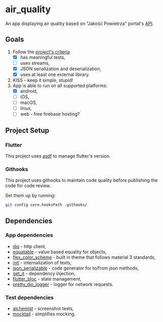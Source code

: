 # air_quality

An app displaying air quality based on "Jakość Powietrza" portal's [API](https://powietrze.gios.gov.pl/pjp/content/api).

## Goals

1. Follow the [project's criteria](http://mw.home.amu.edu.pl/zajecia/PRA2023/PRAPRO.html)
    - [X] has meaningful tests,
    - [ ] uses streams,
    - [X] JSON serialization and deserialization,
    - [X] uses at least one external library.
2. KISS - keep it simple, stupid!
3. App is able to run on all supported platforms:
    - [X] android,
    - [ ] iOS,
    - [ ] macOS,
    - [ ] linux,
    - [ ] web - free firebase hosting?

## Project Setup

### Flutter

This project uses [asdf](https://github.com/oae/asdf-flutter) to manage flutter's version.

### Githooks

This project uses githooks to maintain code quality before publishing the code for code review.

Set them up by running:

```bash
git config core.hooksPath .githooks/
```

## Dependencies

### App dependencies

- [dio](https://pub.dev/packages/dio) - http client,
- [equatable](https://pub.dev/packages/equatable) - value based equality for objects,
- [flex_color_scheme](https://pub.dev/packages/flex_color_scheme) - built in theme that follows material 3 standards,
- [intl](https://pub.dev/packages/intl) - internalization of texts,
- [json_serializable](https://pub.dev/packages/json_serializable) - code generator for to/from json methods,
- [get_it](https://pub.dev/packages/get_it) - dependency injection,
- [flutter_bloc](https://pub.dev/packages/flutter_bloc) - state management,
- [pretty_dio_logger](https://pub.dev/packages/pretty_dio_logger) - logger for network requests.

### Test dependencies

- [alchemist](https://pub.dev/packages/alchemist) - screenshot tests,
- [mocktail](https://pub.dev/packages/mocktail) - simplifies mocking.
